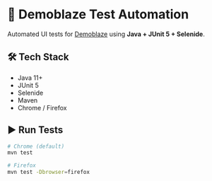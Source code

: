 # 🧪 Demoblaze Test Automation

Automated UI tests for [Demoblaze](https://www.demoblaze.com) using **Java + JUnit 5 + Selenide**.

## 🛠️ Tech Stack
- Java 11+
- JUnit 5
- Selenide
- Maven
- Chrome / Firefox

## ▶️ Run Tests

```bash
# Chrome (default)
mvn test

# Firefox
mvn test -Dbrowser=firefox